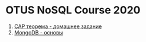 # OTUS NoSQL Course 2020

1. [CAP теорема - домашнее задание](./002_CAP_THEOREM.md)
2. [MongoDB - основы](./003_MONGODB.md)
